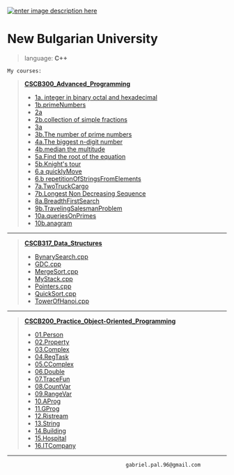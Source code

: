 [![enter image description here](http://isic.bg/public/upload/content/158/200/nbu_logo.jpg)](http://www.nbu.bg/)

**New Bulgarian University**
===================
    
>language:  **C++**

    My courses:

> [**CSCB300_Advanced_Programming**](https://github.com/gabrielpal96/NBU/tree/master/CSCB300_Advanced_Programming)
> 
>  - [1a. integer in binary octal and  hexadecimal](https://github.com/gabrielpal96/NBU/blob/master/CSCB300_Advanced_Programming/1_a_integer_in_binary_octal_and%20_hexadecimal.cpp)
>  - [1b.primeNumbers](https://github.com/gabrielpal96/NBU/blob/master/CSCB300_Advanced_Programming/1_b_primeNumbers.cpp)
>  - [2a](https://github.com/gabrielpal96/NBU/blob/master/CSCB300_Advanced_Programming/2_a.cpp)
>  - [2b.collection of simple fractions](https://github.com/gabrielpal96/NBU/blob/master/CSCB300_Advanced_Programming/2_b_collection_of_simple_fractions.cpp)
>  - [3a ](https://github.com/gabrielpal96/NBU/blob/master/CSCB300_Advanced_Programming/3_a.cpp)
>  - [3b.The number of prime numbers](https://github.com/gabrielpal96/NBU/blob/master/CSCB300_Advanced_Programming/3_b_The_number_of_prime_numbers..cpp)
>  - [4a.The biggest n-digit number](https://github.com/gabrielpal96/NBU/blob/master/CSCB300_Advanced_Programming/4_a_the_biggest_n-digit_number..cpp)
>  - [4b.median the multitude](https://github.com/gabrielpal96/NBU/blob/master/CSCB300_Advanced_Programming/4_b_median_the_multitude..cpp)
>  - [5a.Find the root of the equation](https://github.com/gabrielpal96/NBU/blob/master/CSCB300_Advanced_Programming/5_a_Find_the_root_of_the_equation.cpp)
>  - [5b.Knight's tour](https://github.com/gabrielpal96/NBU/blob/master/CSCB300_Advanced_Programming/5_b_Knight's_tour.cpp)
>  - [6.a quicklyMove](https://github.com/gabrielpal96/NBU/blob/master/CSCB300_Advanced_Programming/6_a_quicklyMove.cpp)
  >  - [6.b repetitionOfStringsFromElements](https://github.com/gabrielpal96/NBU/blob/master/CSCB300_Advanced_Programming/6_b_repetitionOfStringsFromElements.cpp)
>  - [7a.TwoTruckCargo](https://github.com/gabrielpal96/NBU/blob/master/CSCB300_Advanced_Programming/7_a_TwoTruckCargo.cpp)
>  - [7b.Longest Non Decreasing Sequence](https://github.com/gabrielpal96/NBU/blob/master/CSCB300_Advanced_Programming/7_b_LongestNonDecreasingSequence.cpp)
>  - [8a.BreadthFirstSearch](https://github.com/gabrielpal96/NBU/blob/master/CSCB300_Advanced_Programming/8_a_BreadthFirstSearch.cpp)
>  - [9b.TravelingSalesmanProblem](https://github.com/gabrielpal96/NBU/blob/master/CSCB300_Advanced_Programming/9_b_TravelingSalesmanProblem.cpp)
 >  - [10a.queriesOnPrimes](https://github.com/gabrielpal96/NBU/blob/master/CSCB300_Advanced_Programming/10_a_queriesOnPrimes.cpp)
>  - [10b.anagram](https://github.com/gabrielpal96/NBU/blob/master/CSCB300_Advanced_Programming/10_b_anagram.cpp)


---------------------
 
> [**CSCB317_Data_Structures**](https://github.com/gabrielpal96/NBU/tree/master/CSCB317_Data_Structures)
> 
>  - [BynarySearch.cpp](https://github.com/gabrielpal96/NBU/blob/master/CSCB317_Data_Structures/BynarySearch.cpp)
>  - [GDC.cpp](https://github.com/gabrielpal96/NBU/blob/master/CSCB317_Data_Structures/GDC.cpp)
>  - [MergeSort.cpp](https://github.com/gabrielpal96/NBU/blob/master/CSCB317_Data_Structures/MergeSort.cpp)
>  - [MyStack.cpp](https://github.com/gabrielpal96/NBU/blob/master/CSCB317_Data_Structures/MyStack.cpp)
>  - [Pointers.cpp](https://github.com/gabrielpal96/NBU/blob/master/CSCB317_Data_Structures/Pointers.cpp)
>  - [QuickSort.cpp](https://github.com/gabrielpal96/NBU/blob/master/CSCB317_Data_Structures/QuickSort.cpp)
>  -  [TowerOfHanoi.cpp](https://github.com/gabrielpal96/NBU/blob/master/CSCB317_Data_Structures/TowerOfHanoi.cpp)


---------------------

> [**CSCB200_Practice_Object-Oriented_Programming**](https://github.com/gabrielpal96/NBU/tree/master/CSCB200_Practice_on_Object-Oriented_Programming)
> 
>  - [01.Person](https://github.com/gabrielpal96/NBU/tree/master/CSCB200_Practice_on_Object-Oriented_Programming/01.Person)
>  - [02.Property](https://github.com/gabrielpal96/NBU/tree/master/CSCB200_Practice_on_Object-Oriented_Programming/02.Property)
>  - [03.Complex](https://github.com/gabrielpal96/NBU/tree/master/CSCB200_Practice_on_Object-Oriented_Programming/03.Complex)
>  - [04.RegTask](https://github.com/gabrielpal96/NBU/tree/master/CSCB200_Practice_on_Object-Oriented_Programming/04.RegTask)
>  - [05.CComplex](https://github.com/gabrielpal96/NBU/tree/master/CSCB200_Practice_on_Object-Oriented_Programming/05.CComplex)
>  - [06.Double](https://github.com/gabrielpal96/NBU/tree/master/CSCB200_Practice_on_Object-Oriented_Programming/06.Double)
>  - [07.TraceFun](https://github.com/gabrielpal96/NBU/tree/master/CSCB200_Practice_on_Object-Oriented_Programming/07.TraceFun)
>  - [08.CountVar](https://github.com/gabrielpal96/NBU/tree/master/CSCB200_Practice_on_Object-Oriented_Programming/08.CountVar)
>  - [09.RangeVar](https://github.com/gabrielpal96/NBU/tree/master/CSCB200_Practice_on_Object-Oriented_Programming/09.RangeVar)
>  - [10.AProg](https://github.com/gabrielpal96/NBU/tree/master/CSCB200_Practice_on_Object-Oriented_Programming/10.AProg)
>  - [11.GProg](https://github.com/gabrielpal96/NBU/tree/master/CSCB200_Practice_on_Object-Oriented_Programming/11.GProg)
>  - [12.Ristream](https://github.com/gabrielpal96/NBU/tree/master/CSCB200_Practice_on_Object-Oriented_Programming/12Ristream)
>  - [13.String](https://github.com/gabrielpal96/NBU/tree/master/CSCB200_Practice_on_Object-Oriented_Programming/13.String)
>  - [14.Building](https://github.com/gabrielpal96/NBU/tree/master/CSCB200_Practice_on_Object-Oriented_Programming/14.Building)
>  - [15.Hospital](https://github.com/gabrielpal96/NBU/tree/master/CSCB200_Practice_on_Object-Oriented_Programming/15.Hospital)
>  - [16.ITCompany](https://github.com/gabrielpal96/NBU/tree/master/CSCB200_Practice_on_Object-Oriented_Programming/16.ITCompany)

-----
                                          gabriel.pal.96@gmail.com

